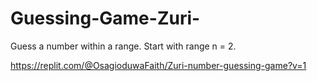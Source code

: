# Guessing-Game-Zuri-
Guess a number within a range. Start with range n = 2.

https://replit.com/@OsagioduwaFaith/Zuri-number-guessing-game?v=1
